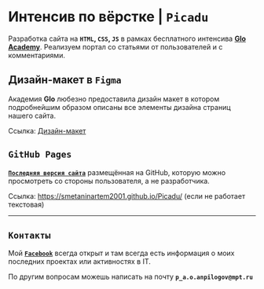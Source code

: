 # Интенсив по вёрстке | **`Picadu`**
Разработка сайта на **`HTML`, `CSS`, `JS`** в рамках бесплатного интенсива [**Glo Academy**](https://vk.com/glo_academy).
Реализуем портал со статьями от пользователей и с комментариями.

## Дизайн-макет в `Figma`
Академия **Glo** любезно предоставила дизайн макет в котором подробнейшим образом описаны все элементы дизайна страниц нашего сайта.

Ссылка: [Дизайн-макет](https://www.figma.com/file/inz2zdmJLAwM7HXqPf25F4/Pikadu)

## `GitHub Pages`

[**`Последняя версия сайта`**](https://smetaninartem2001.github.io/Picadu/) размещённая на GitHub, которую можно просмотреть со стороны пользователя, а не разработчика.

Ссылка: https://smetaninartem2001.github.io/Picadu/ (если не работает текстовая)

____
## `Контакты`

Мой [**`Facebook`**](https://www.facebook.com/profile.php?id=100056203089338) всегда открыт и там всегда есть информация о моих последних проектах или активностях в IT.

По другим вопросам можешь написать на почту **`p_a.o.anpilogov@mpt.ru`**
